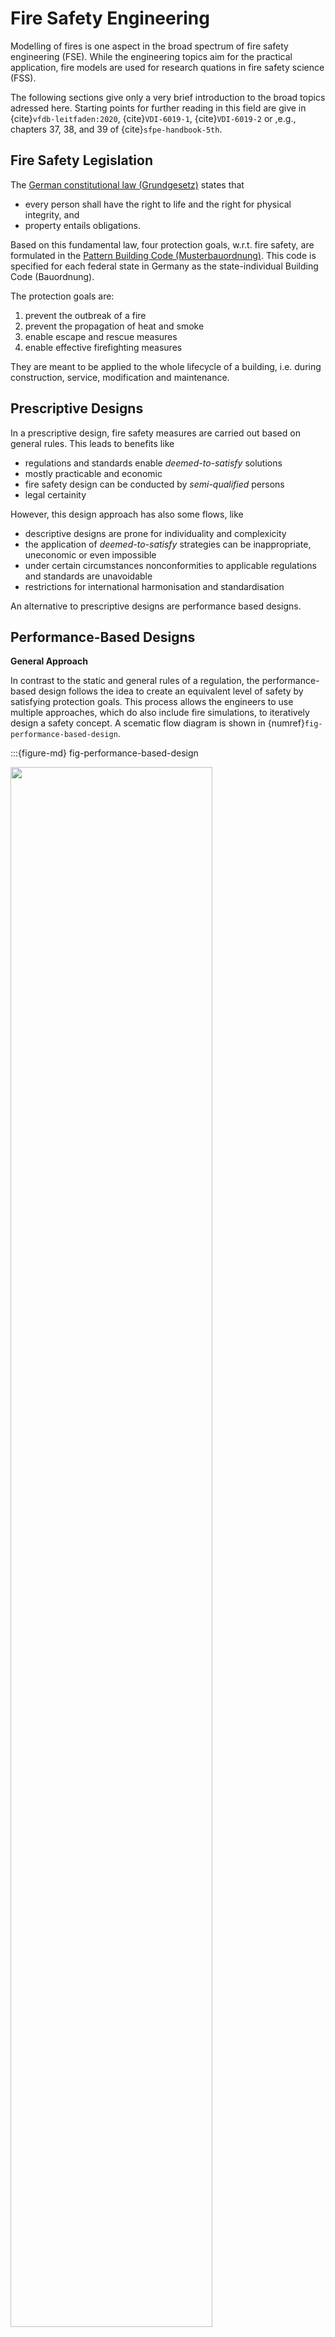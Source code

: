 # Fire Safety Engineering

Modelling of fires is one aspect in the broad spectrum of fire safety engineering (FSE). While the engineering topics aim for the practical application, fire models are used for research quations in fire safety science (FSS).

The following sections give only a very brief introduction to the broad topics adressed here. Starting points for further reading in this field are give in {cite}`vfdb-leitfaden:2020`, {cite}`VDI-6019-1`, {cite}`VDI-6019-2` or ,e.g., chapters 37, 38, and 39 of {cite}`sfpe-handbook-5th`.

## Fire Safety Legislation

The [German constitutional law (Grundgesetz)](https://en.wikipedia.org/wiki/Basic_Law_for_the_Federal_Republic_of_Germany) states that

* every person shall have the right to life and the right for physical integrity, and
* property entails obligations.

Based on this fundamental law, four protection goals, w.r.t. fire safety, are formulated in the  [Pattern Building Code (Musterbauordnung)](https://www.bauministerkonferenz.de/Dokumente/42323097.pdf). This code is specified for each federal state in Germany as the state-individual Building Code (Bauordnung). 

The protection goals are:
1. prevent the outbreak of a fire
1. prevent the propagation of heat and smoke
1. enable escape and rescue measures
1. enable effective firefighting measures

They are meant to be applied to the whole lifecycle of a building, i.e. during construction, service, modification and maintenance.

## Prescriptive Designs

In a prescriptive design, fire safety measures are carried out based on general rules. This leads to benefits like 

* regulations and standards enable *deemed-to-satisfy* solutions
* mostly practicable and economic
* fire safety design can be conducted by *semi-qualified* persons
* legal certainity

However, this design approach has also some flows, like

* descriptive designs are prone for individuality and complexicity
* the application of *deemed-to-satisfy* strategies can be inappropriate, uneconomic or even impossible
* under certain circumstances nonconformities to applicable regulations and standards are unavoidable
* restrictions for international harmonisation and standardisation

An alternative to prescriptive designs are performance based designs.

## Performance-Based Designs

**General Approach**

In contrast to the static and general rules of a regulation, the performance-based design follows the idea to create an equivalent level of safety by satisfying protection goals. This process allows the engineers to use multiple approaches, which do also include fire simulations, to iteratively design a safety concept. A scematic flow diagram is shown in {numref}`fig-performance-based-design`.

:::{figure-md} fig-performance-based-design

<img src="figs/performance_based_design.svg" width="80%">

Simplified flow diagram of a prescriptive and performance based design.  
:::

**Qualitative Analysis**

The protection goals have to be defined to fulfill in a wide range of conceivable scenarios. These definitions must consider:
* various structures
* different and variable uses
* occupants physics and behaviour

The scope of a qualitative analysis covers the following aspects:
* building concept
  * fundamental construction
  * building materials
  * fire and smoke sectioning
  * topology and separation of the escape routes
* concept of use 
  * fire loads
  * occupants
  * usage scenarios
* infrastructure 
  * technical systems
  * defensive fire protection measures
* fire scenarios
  * fire locations
  * possibilities for flame and smoke propagation
  
  
**Quantitative Analysis**

For a quantitatve analysis, models or empirical data is used for the evaluation of:
* fire scenarios and design fires
* fire effects, smoke propagation and exhausting
* building components and bearing structure
* assessment of technical and defensive measures
* life safety during fire exposure
* egress in case of emergency

## Fire Scenario

In order to evaluate an individual fire incident, an explicit fire scenario must be defined. In general it needs to consider:

* the location of the seat of fire
* the fire load 
* the fire development
* the ventilation conditions
* the impact of technical measures
* the influence of firefighting measures

In a fire scenario, the fire development – especially the rate at which it releases heat – must be specified. A common approach is to define a time-dependent heat release rate, $\small\sf HRR(T)$, which is based on a so called natural fire. A natural fire curve is an empirical approximation to real compartment fires, see {numref}`fig-natural-design-fire`, which can be represented in three phases:

1. **Growth**: After ignition, the fire increases the rate at which it releases heat until it reaches the flashover. In this phase the heat release rate follows a quadratic function, i.e.
  
    $$\small\sf HRR(t) = \alpha\cdot t^2\quad,$$
    where $\small\sf\alpha$ is the fire intensity coefficient.
1. **Fully developed**: After the flashover all material that is capable to burn is participating in the fire. During this phase the heat release rate reaches its maximal value $\small\sf HRR_{max}$ and stays constant, i.e. 
  
    $$\small\sf HRR(t) = HRR_{max}\quad.$$
1. **Decay**: When about 70% of the fire load is consumed, the decay phase starts. During that phase the heat release rate linearly decays and reaches a value of zero at time $\small\sf t_{end}$, i.e. 
  
    $$\small\sf \frac{HRR(t)}{dt} = const \quad.$$
    
    
:::{figure-md} fig-natural-design-fire

<img src="figs/natural_design_fire.svg" width="60%">

Heat release rate curve based on the natural fire approximation.
:::

Following tables presents selected values for the fire load and fire intensity coefficient, see {cite}`VDI-6019-1`. 


```{list-table} Fire intensity coefficients
:header-rows: 1
:name: tab-alpha
:widths: auto
:align: right

* - Fire development rate 
   - Fire intensity coefficient, <br>$\small\sf\alpha \ / \ kW/s^2$
* - slow
   - 0.0029
* - medium
   - 0.012
* - fast   
   - 0.047
* - very fast
   - 0.188
```


```{list-table} Specific maximal heat release rates
:header-rows: 1
:name: tab-hrr-max
:widths: auto
:align: right

* - Building or object 
   - Specific maximum heat release rate, <br> $\small\sf HRR_{max}'' \ / \ kW/m^2$
   - Fire development rate
* - offices
   - 300
   - medium
* - hotel rooms
   - 250
   - medium
* - sales areas
   - 500
   - fast
* - exhibitions, theatres, cinemas, stages
   - 500
   - fast
* - residence
   - 500
   - medium
* - museum
   - 300
   - slow
* - burning semi-trailer
   - 400
   - fast
* - wooden pallets <br> size: $\small\sf 1.2~m \times􏰶 1.2~m 􏰶\times 0.14~m$,<br> humidity: 6% to 12%, <br> stacked / block storage, <br> height: $\small\sf 0.5~m$
   - 1250
   - medium up to fast
* - postbags, storage height $\small\sf 1.5~m$
   - 400
   - fast
```
